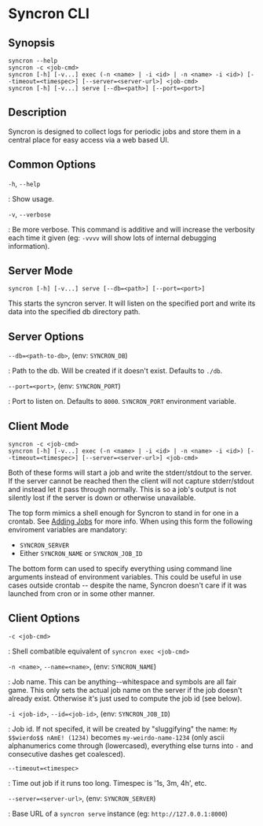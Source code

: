 Syncron CLI
===========

Synopsis
--------

    syncron --help
    syncron -c <job-cmd>
    syncron [-h] [-v...] exec (-n <name> | -i <id> | -n <name> -i <id>) [--timeout=<timespec>] [--server=<server-url>] <job-cmd>
    syncron [-h] [-v...] serve [--db=<path>] [--port=<port>]

Description
-----------

Syncron is designed to collect logs for periodic jobs and store them in a
central place for easy access via a web based UI.

Common Options
--------------

`-h`, `--help`

: Show usage.

`-v`, `--verbose`

: Be more verbose. This command is additive and will increase the verbosity
  each time it given (eg: `-vvvv` will show lots of internal debugging
  information).

Server Mode
-----------

    syncron [-h] [-v...] serve [--db=<path>] [--port=<port>]

This starts the syncron server. It will listen on the specified port and
write its data into the specified db directory path.

Server Options
--------------

`--db=<path-to-db>`, (env: `SYNCRON_DB`)

: Path to the db. Will be created if it doesn't exist. Defaults to
  `./db`.

`--port=<port>`, (env: `SYNCRON_PORT`)

: Port to listen on. Defaults to `8000`.
  `SYNCRON_PORT` environment variable.

Client Mode
-----------

    syncron -c <job-cmd>
    syncron [-h] [-v...] exec (-n <name> | -i <id> | -n <name> -i <id>) [--timeout=<timespec>] [--server=<server-url>] <job-cmd>

Both of these forms will start a job and write the stderr/stdout to the
server. If the server cannot be reached then the client will not capture
stderr/stdout and instead let it pass through normally. This is so a job's
output is not silently lost if the server is down or otherwise unavailable.

The top form mimics a shell enough for Syncron to stand in for one in a
crontab. See [Adding Jobs](docs/adding-jobs.md) for more info. When using
this form the following enviroment variables are mandatory:

  - `SYNCRON_SERVER`
  - Either `SYNCRON_NAME` or `SYNCRON_JOB_ID`

The bottom form can used to specify everything using command line arguments
instead of environment variables. This could be useful in use cases outside
crontab -- despite the name, Syncron doesn't care if it was launched from
cron or in some other manner.

Client Options
--------------

`-c <job-cmd>`

: Shell combatible equivalent of `syncron exec <job-cmd>`

`-n <name>`, `--name=<name>`, (env: `SYNCRON_NAME`)

: Job name. This can be anything--whitespace and symbols are all fair
  game. This only sets the actual job name on the server if the job doesn't
  already exist. Otherwise it's just used to compute the job id (see below).

`-i <job-id>`, `--id=<job-id>`, (env: `SYNCRON_JOB_ID`)

: Job id. If not specifed, it will be created by "sluggifying" the name: `My
  $$wierdo$$ nAmE! (1234)` becomes `my-weirdo-name-1234` (only ascii
  alphanumerics come through (lowercased), everything else turns into `-`
  and consecutive dashes get coalesced).

`--timeout=<timespec>`

: Time out job if it runs too long. Timespec is '1s, 3m, 4h', etc.

`--server=<server-url>`, (env: `SYNCRON_SERVER`)

: Base URL of a `syncron serve` instance (eg: `http://127.0.0.1:8000`)
